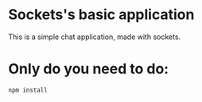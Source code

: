 # Sockets's basic application

This is a simple chat application, made with sockets.

# Only do you need to do:
```
npm install
```
